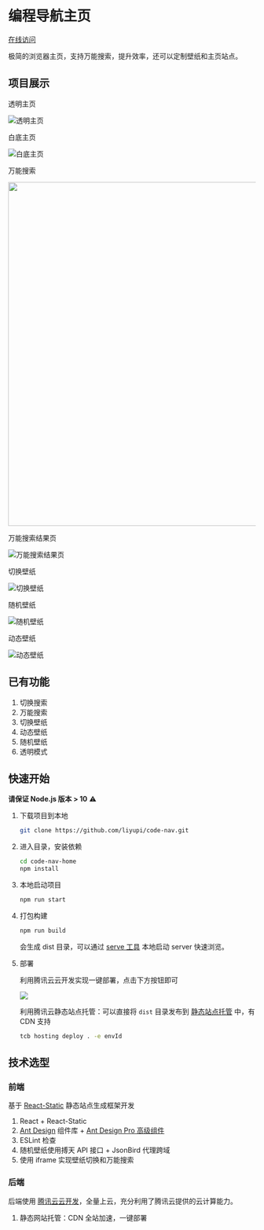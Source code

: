 # 编程导航主页

[在线访问](https://home.code-nav.cn)

极简的浏览器主页，支持万能搜索，提升效率，还可以定制壁纸和主页站点。

## 项目展示

透明主页

![透明主页](https://636f-codenav-8grj8px727565176-1256524210.tcb.qcloud.la/assets/code-nav-home.png)

白底主页

![白底主页](https://636f-codenav-8grj8px727565176-1256524210.tcb.qcloud.la/assets/code-nav-home-white.png)

万能搜索

<img src="https://636f-codenav-8grj8px727565176-1256524210.tcb.qcloud.la/assets/code-nav-home-search.png" width="700" />

万能搜索结果页

![万能搜索结果页](https://636f-codenav-8grj8px727565176-1256524210.tcb.qcloud.la/assets/code-nav-home-searchAll.png)

切换壁纸

![切换壁纸](https://636f-codenav-8grj8px727565176-1256524210.tcb.qcloud.la/assets/code-nav-home-covers.png)

随机壁纸

![随机壁纸](https://636f-codenav-8grj8px727565176-1256524210.tcb.qcloud.la/assets/code-nav-home-cover-random.png)

动态壁纸

![动态壁纸](https://636f-codenav-8grj8px727565176-1256524210.tcb.qcloud.la/assets/code-nav-home-cover.png)

## 已有功能

1. 切换搜索
2. 万能搜索
3. 切换壁纸
4. 动态壁纸
5. 随机壁纸
6. 透明模式

## 快速开始

**请保证 Node.js 版本 > 10** ⚠️

1. 下载项目到本地

   ```bash
   git clone https://github.com/liyupi/code-nav.git
   ```

2. 进入目录，安装依赖

   ```bash
   cd code-nav-home
   npm install
   ```

3. 本地启动项目

   ```bash
   npm run start
   ```
   
4. 打包构建

   ```bash
   npm run build
   ```

   会生成 dist 目录，可以通过 [serve 工具](https://www.npmjs.com/package/serve) 本地启动 server 快速浏览。

5. 部署

   利用腾讯云云开发实现一键部署，点击下方按钮即可
   
   [![](https://main.qcloudimg.com/raw/67f5a389f1ac6f3b4d04c7256438e44f.svg)](https://console.cloud.tencent.com/tcb/env/index?action=CreateAndDeployCloudBaseProject&appUrl=https%3A%2F%2Fgithub.com%2FTencentCloudBase%2Fcloudbase-templates&workDir=vue&branch=master)

   利用腾讯云静态站点托管：可以直接将 `dist` 目录发布到 [静态站点托管](https://cloud.tencent.com/document/product/876/46900) 中，有 CDN 支持

   ```bash
   tcb hosting deploy . -e envId
   ```

## 技术选型

### 前端

基于 [React-Static](https://github.com/react-static/react-static) 静态站点生成框架开发

1. React + React-Static 
2. [Ant Design](https://ant.design/index-cn) 组件库 + [Ant Design Pro 高级组件](https://procomponents.ant.design/components)
3. ESLint 检查
4. 随机壁纸使用搏天 API 接口 + JsonBird 代理跨域
5. 使用 iframe 实现壁纸切换和万能搜索

### 后端

后端使用 [腾讯云云开发](https://cloud.tencent.com/product/tcb)，全量上云，充分利用了腾讯云提供的云计算能力。

1. 静态网站托管：CDN 全站加速，一键部署

